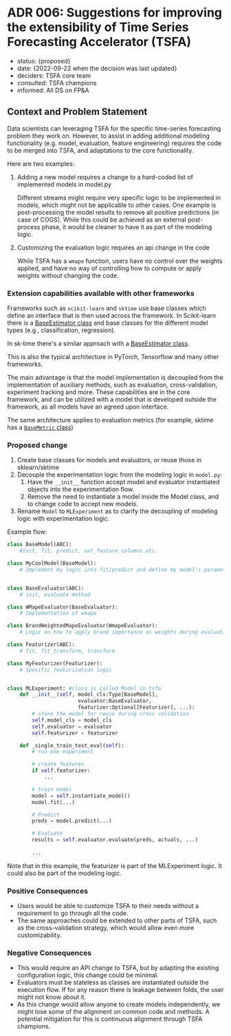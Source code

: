# ADR 006: Suggestions for improving the extensibility of Time Series Forecasting Accelerator (TSFA)

- status: {proposed}
- date: {2022-09-22 when the decision was last updated}
- deciders: TSFA core team
- consulted: TSFA champions
- informed: All DS on FP&A

## Context and Problem Statement

Data scientists can leveraging TSFA for the specific time-series forecasting problem they work on.
However, to assist in adding additional modeling functionality (e.g. model, evaluation, feature engineering)
requires the code to be merged into TSFA, and adaptations to the core functionality.

Here are two examples:

1. Adding a new model requires a change to a hard-coded list of implemented models in model.py

    Different streams might require very specific logic to be implemented in models,
    which might not be applicable to other cases.
    One example is post-processing the model results to remove all positive predictions (in case of COGS).
    While this could be achieved as an external post-process phase,
    it would be cleaner to have it as part of the modeling logic.

2. Customizing the evaluation logic requires an api change in the code

    While TSFA has a `wmape` function, users have no control over the weights applied,
    and have no way of controlling how to compute or apply weights without changing the code.

### Extension capabilities available with other frameworks

Frameworks such as `scikit-learn` and `sktime` use base classes which define an interface that is then used
across the framework. In Scikit-learn there is a [BaseEstimator class](https://scikit-learn.org/stable/modules/generated/sklearn.base.BaseEstimator.html#sklearn.base.BaseEstimator)
and base classes for the different model types (e.g., classification, regression).

In sk-time there's a similar approach with a [BaseEstimator class](https://www.sktime.org/en/stable/api_reference/auto_generated/sktime.base.BaseEstimator.html#sktime.base.BaseEstimator).

This is also the typical architecture in PyTorch, Tensorflow and many other frameworks.

The main advantage is that the model implementation is decoupled from the implementation of auxiliary methods,
such as evaluation, cross-validation, experiment tracking and more.
These capabilities are in the core framework, and can be utilized with a model that is developed outside the framework,
as all models have an agreed upon interface.

The same architecture applies to evaluation metrics (for example, sktime has a [`BaseMetric` class](https://github.com/alan-turing-institute/sktime/blob/bd8d7c531d2dc3eb947ae31613dd929dc9f0d72f/sktime/performance_metrics/base/_base.py#L11))

### Proposed change

1. Create base classes for models and evaluators, or reuse those in sklearn/sktime
2. Decouple the experimentation logic from the modeling logic in `model.py`:
    1. Have the `__init__` function accept model and evaluator instantiated objects into the experimentation flow.
    2. Remove the need to instantiate a model inside the Model class, and to change code to accept new models.
3. Rename `Model` to `MLExperiment` as to clarify the decoupling of modeling logic with experimentation logic.

Example flow:

```python
class BaseModel(ABC):
    #init, fit, predict, set_feature_columns etc.

class MyCoolModel(BaseModel):
    # Implement my logic into fit/predict and define my model's parameters


class BaseEvaluator(ABC):
    # init, evaluate method

class WMapeEvaluator(BaseEvaluator):
    # Implementation of wmape

class BrandWeightedMapeEvaluator(WmapeEvaluator):
    # Logic on how to apply brand importance as weights during evaluation

class Featurizer(ABC):
    # fit, fit_transform, transform

class MyFeaturizer(Featurizer):
    # Specific featurization logic


class MLExperiment: #class is called Model in tsfa
    def __init__(self, model_cls:Type[BaseModel], 
                       evaluator:BaseEvaluator, 
                       featurizer:Optional[Featurizer], ...):
        # store the model for reuse during cross validation
        self.model_cls = model_cls
        self.evaluator = evaluator
        self.featurizer = featurizer

    def _single_train_test_eval(self):
        # run one experiment

        # create features
        if self.featurizer:
            ...

        # train model
        model = self.instantiate_model()
        model.fit(...)

        # Predict
        preds = model.predict(...)

        # Evaluate
        results = self.evaluator.evaluate(preds, actuals, ...)
        
        ...
```

Note that in this example, the featurizer is part of the MLExperiment logic. It could also be part of the modeling logic.

### Positive Consequences

- Users would be able to customize TSFA to their needs without a requirement to go through all the code.
- The same approaches could be extended to other parts of TSFA,
such as the cross-validation strategy, which would allow even more customizability.

### Negative Consequences

- This would require an API change to TSFA, but by adapting the existing configuration logic, this change could be minimal.
- Evaluators must be stateless as classes are instantiated outside the execution flow.
If for any reason there is leakage between folds, the user might not know about it.
- As this change would allow anyone to create models independently, we might lose some of the alignment on common code and methods. A potential mitigation for this is continuous alignment through TSFA champions.
